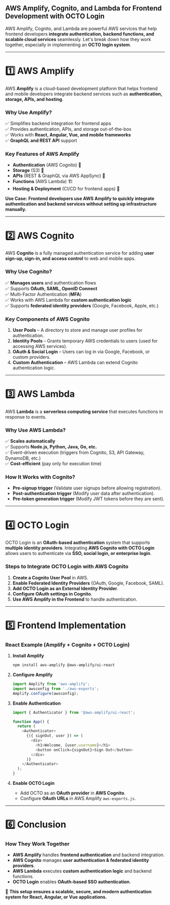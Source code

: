 ## **AWS Amplify, Cognito, and Lambda for Frontend Development with OCTO Login**

AWS Amplify, Cognito, and Lambda are powerful AWS services that help frontend developers **integrate authentication, backend functions, and scalable cloud services** seamlessly. Let's break down how they work together, especially in implementing an **OCTO login system**.

---

# **1️⃣ AWS Amplify**
AWS **Amplify** is a cloud-based development platform that helps frontend and mobile developers integrate backend services such as **authentication, storage, APIs, and hosting**.

### **Why Use Amplify?**
✅ Simplifies backend integration for frontend apps  
✅ Provides authentication, APIs, and storage out-of-the-box  
✅ Works with **React, Angular, Vue, and mobile frameworks**  
✅ **GraphQL and REST API** support  

### **Key Features of AWS Amplify**
- **Authentication** (AWS Cognito) 🔑  
- **Storage** (S3) 📂  
- **APIs** (REST & GraphQL via AWS AppSync) 🔌  
- **Functions** (AWS Lambda) 🏗  
- **Hosting & Deployment** (CI/CD for frontend apps) 🚀  

**Use Case:** **Frontend developers use AWS Amplify to quickly integrate authentication and backend services without setting up infrastructure manually.**  

---

# **2️⃣ AWS Cognito**
AWS **Cognito** is a fully managed authentication service for adding **user sign-up, sign-in, and access control** to web and mobile apps.

### **Why Use Cognito?**
✅ **Manages users** and authentication flows  
✅ Supports **OAuth, SAML, OpenID Connect**  
✅ Multi-Factor Authentication (**MFA**)  
✅ Works with AWS Lambda for **custom authentication logic**  
✅ Supports **federated identity providers** (Google, Facebook, Apple, etc.)  

### **Key Components of AWS Cognito**
1. **User Pools** – A directory to store and manage user profiles for authentication.  
2. **Identity Pools** – Grants temporary AWS credentials to users (used for accessing AWS services).  
3. **OAuth & Social Login** – Users can log in via Google, Facebook, or custom providers.  
4. **Custom Authentication** – AWS Lambda can extend Cognito authentication logic.  

---

# **3️⃣ AWS Lambda**
AWS **Lambda** is a **serverless computing service** that executes functions in response to events.

### **Why Use AWS Lambda?**
✅ **Scales automatically**  
✅ Supports **Node.js, Python, Java, Go, etc.**  
✅ Event-driven execution (triggers from Cognito, S3, API Gateway, DynamoDB, etc.)  
✅ **Cost-efficient** (pay only for execution time)  

### **How It Works with Cognito?**
- **Pre-signup trigger** (Validate user signups before allowing registration).  
- **Post-authentication trigger** (Modify user data after authentication).  
- **Pre-token generation trigger** (Modify JWT tokens before they are sent).  

---

# **4️⃣ OCTO Login**
OCTO Login is an **OAuth-based authentication** system that supports **multiple identity providers**. Integrating **AWS Cognito with OCTO Login** allows users to authenticate via **SSO, social login, or enterprise login**.

### **Steps to Integrate OCTO Login with AWS Cognito**
1. **Create a Cognito User Pool** in AWS.
2. **Enable Federated Identity Providers** (OAuth, Google, Facebook, SAML).
3. **Add OCTO Login as an External Identity Provider**.
4. **Configure OAuth settings in Cognito**.
5. **Use AWS Amplify in the Frontend** to handle authentication.

---

# **5️⃣ Frontend Implementation**
### **React Example (Amplify + Cognito + OCTO Login)**
1. **Install Amplify**
   ```sh
   npm install aws-amplify @aws-amplify/ui-react
   ```

2. **Configure Amplify**
   ```js
   import Amplify from 'aws-amplify';
   import awsconfig from './aws-exports';
   Amplify.configure(awsconfig);
   ```

3. **Enable Authentication**
   ```js
   import { Authenticator } from '@aws-amplify/ui-react';

   function App() {
     return (
       <Authenticator>
         {({ signOut, user }) => (
           <div>
             <h1>Welcome, {user.username}</h1>
             <button onClick={signOut}>Sign Out</button>
           </div>
         )}
       </Authenticator>
     );
   }
   ```

4. **Enable OCTO Login**
   - Add OCTO as an **OAuth provider** in **AWS Cognito**.
   - Configure **OAuth URLs** in AWS Amplify `aws-exports.js`.

---

# **6️⃣ Conclusion**
### **How They Work Together**
- **AWS Amplify** handles **frontend authentication** and backend integration.  
- **AWS Cognito** manages **user authentication & federated identity providers**.  
- **AWS Lambda** executes **custom authentication logic** and backend functions.  
- **OCTO Login** enables **OAuth-based SSO authentication**.

🚀 **This setup ensures a scalable, secure, and modern authentication system for React, Angular, or Vue applications.**
